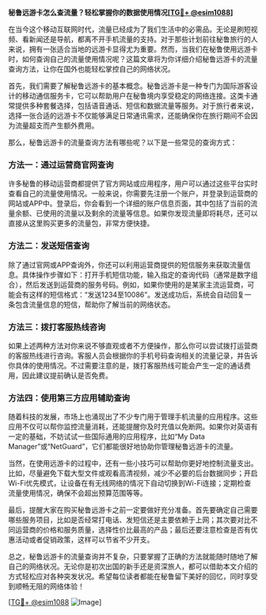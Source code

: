 **秘鲁远游卡怎么查流量？轻松掌握你的数据使用情况[[TG💪+ @esim1088](https://t.me/s/esim1088)]**

在当今这个移动互联网时代，流量已经成为了我们生活中的必需品。无论是刷短视频、看新闻还是导航，都离不开手机流量的支持。对于那些计划前往秘鲁旅行的人来说，拥有一张适合当地的远游卡显得尤为重要。然而，当我们在秘鲁使用远游卡时，如何查询自己的流量使用情况呢？这篇文章将为你详细介绍秘鲁远游卡的流量查询方法，让你在国外也能轻松掌控自己的网络状况。

首先，我们需要了解秘鲁远游卡的基本概念。秘鲁远游卡是一种专门为国际游客设计的移动通信服务卡，它可以帮助用户在秘鲁境内享受稳定的网络连接。这类卡通常提供多种套餐选择，包括语音通话、短信和数据流量等服务。对于旅行者来说，选择一张合适的远游卡不仅能够满足日常通讯需求，还能确保你在旅行期间不会因为流量超支而产生额外费用。

那么，秘鲁远游卡的流量查询方法有哪些呢？以下是一些常见的查询方式：

### 方法一：通过运营商官网查询

许多秘鲁的移动运营商都提供了官方网站或应用程序，用户可以通过这些平台实时查看自己的流量使用情况。一般来说，你需要先注册一个账户，并登录到运营商的网站或APP中。登录后，你会看到一个详细的账户信息页面，其中包括了当前的流量余额、已使用的流量以及剩余的流量等信息。如果你发现流量即将耗尽，还可以直接从这里购买更多的流量包，非常方便快捷。

### 方法二：发送短信查询

除了通过官网或APP查询外，你还可以利用运营商提供的短信服务来获取流量信息。具体操作步骤如下：打开手机短信功能，输入指定的查询代码（通常是数字组合），然后发送到运营商的服务号码。例如，如果你使用的是某家主流运营商，可能会有这样的短信格式：“发送1234至10086”。发送成功后，系统会自动回复一条包含流量信息的短信，帮助你了解当前的网络状态。

### 方法三：拨打客服热线咨询

如果上述两种方法对你来说不够直观或者不方便操作，那么你可以尝试拨打运营商的客服热线进行咨询。客服人员会根据你的手机号码查询相关的流量记录，并告诉你具体的使用情况。不过需要注意的是，拨打客服热线可能会产生一定的通话费用，因此建议提前确认是否免费。

### 方法四：使用第三方应用辅助查询

随着科技的发展，市场上也涌现出了不少专门用于管理手机流量的应用程序。这些应用不仅可以帮你监控流量消耗，还能提醒你及时充值以免断网。如果你对英语有一定的基础，不妨试试一些国际通用的应用程序，比如“My Data Manager”或“NetGuard”，它们都能很好地协助你管理秘鲁远游卡的流量。

当然，在使用远游卡的过程中，还有一些小技巧可以帮助你更好地控制流量支出。比如，尽量避免下载大型文件或观看高清视频，减少不必要的后台数据同步；开启Wi-Fi优先模式，让设备在有无线网络的情况下自动切换到Wi-Fi连接；定期检查流量使用情况，确保不会超出预算范围等等。

最后，提醒大家在购买秘鲁远游卡之前一定要做好充分准备。首先要确定自己需要哪些服务项目，比如是否经常打电话、发短信还是主要依赖于上网；其次要对比不同运营商的价格和服务质量，选择性价比最高的产品；最后还要注意检查是否有优惠活动或者促销政策，这样可以节省不少开支。

总之，秘鲁远游卡的流量查询并不复杂，只要掌握了正确的方法就能随时随地了解自己的网络状况。无论你是初次出国的新手还是资深旅人，都可以借助本文介绍的方式轻松应对各种突发状况。希望每位读者都能在秘鲁留下美好的回忆，同时享受到顺畅无阻的网络体验！

[[TG💪+ @esim1088](https://t.me/s/esim1088) ![Image](https://i.postimg.cc/4NQfJmqS/Snipaste-2025-05-13-00-14-12.png)]